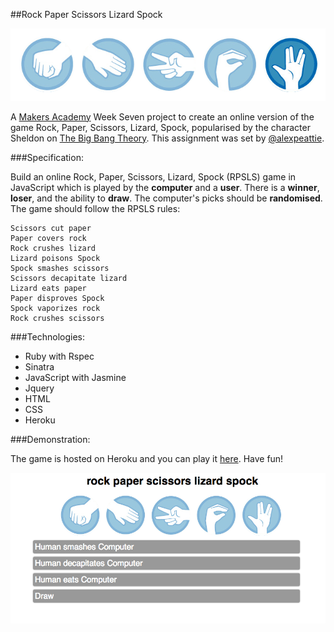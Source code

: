 ##Rock Paper Scissors Lizard Spock

![alt text](https://raw.githubusercontent.com/sarahseewhy/RockPaperScissors/master/public/images/rpsls_images.png "Header")

A [Makers Academy](https://github.com/makersacademy) Week Seven project to create an online version of the game Rock, Paper, Scissors, Lizard, Spock, popularised by the character Sheldon on [The Big Bang Theory](http://en.wikipedia.org/wiki/Rock-paper-scissors-lizard-Spock). This assignment was set by [@alexpeattie](https://github.com/alexpeattie).

###Specification:

Build an online Rock, Paper, Scissors, Lizard, Spock (RPSLS) game in JavaScript which is played by the **computer** and a **user**. There is a **winner**, **loser**, and the ability to **draw**. The computer's picks should be **randomised**. The game should follow the RPSLS rules:

````
Scissors cut paper
Paper covers rock
Rock crushes lizard
Lizard poisons Spock
Spock smashes scissors
Scissors decapitate lizard
Lizard eats paper
Paper disproves Spock
Spock vaporizes rock
Rock crushes scissors
````

###Technologies:
* Ruby with Rspec
* Sinatra
* JavaScript with Jasmine
* Jquery
* HTML
* CSS
* Heroku

###Demonstration:

The game is hosted on Heroku and you can play it [here](http://sarahseewhy-rockpaperscissors.herokuapp.com/). Have fun!

![alt text](https://raw.githubusercontent.com/sarahseewhy/RockPaperScissors/master/public/images/rpsls.png "Screenshot")

